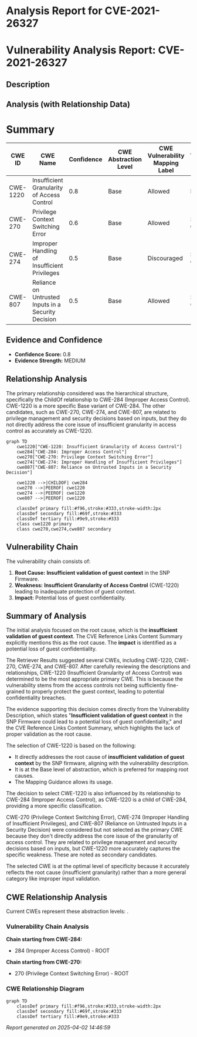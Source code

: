# Analysis Report for CVE-2021-26327

# Vulnerability Analysis Report: CVE-2021-26327

## Description



## Analysis (with Relationship Data)

# Summary
| CWE ID | CWE Name | Confidence | CWE Abstraction Level | CWE Vulnerability Mapping Label | CWE-Vulnerability Mapping Notes |
|---|---|---|---|---|---|
| CWE-1220 | Insufficient Granularity of Access Control | 0.8 | Base | Allowed | Primary CWE |
| CWE-270 | Privilege Context Switching Error | 0.6 | Base | Allowed | Secondary Candidate |
| CWE-274 | Improper Handling of Insufficient Privileges | 0.5 | Base | Discouraged | Secondary Candidate |
| CWE-807 | Reliance on Untrusted Inputs in a Security Decision | 0.5 | Base | Allowed | Secondary Candidate |

## Evidence and Confidence

*   **Confidence Score:** 0.8
*   **Evidence Strength:** MEDIUM

## Relationship Analysis
The primary relationship considered was the hierarchical structure, specifically the ChildOf relationship to CWE-284 (Improper Access Control). CWE-1220 is a more specific Base variant of CWE-284. The other candidates, such as CWE-270, CWE-274, and CWE-807, are related to privilege management and security decisions based on inputs, but they do not directly address the core issue of insufficient granularity in access control as accurately as CWE-1220.

```mermaid
graph TD
    cwe1220["CWE-1220: Insufficient Granularity of Access Control"]
    cwe284["CWE-284: Improper Access Control"]
    cwe270["CWE-270: Privilege Context Switching Error"]
    cwe274["CWE-274: Improper Handling of Insufficient Privileges"]
    cwe807["CWE-807: Reliance on Untrusted Inputs in a Security Decision"]

    cwe1220 -->|CHILDOF| cwe284
    cwe270 -->|PEEROF| cwe1220
    cwe274 -->|PEEROF| cwe1220
    cwe807 -->|PEEROF| cwe1220

    classDef primary fill:#f96,stroke:#333,stroke-width:2px
    classDef secondary fill:#69f,stroke:#333
    classDef tertiary fill:#9e9,stroke:#333
    class cwe1220 primary
    class cwe270,cwe274,cwe807 secondary
```

## Vulnerability Chain
The vulnerability chain consists of:
1.  **Root Cause:** **Insufficient validation of guest context** in the SNP Firmware.
2.  **Weakness:** **Insufficient Granularity of Access Control** (CWE-1220) leading to inadequate protection of guest context.
3.  **Impact:** Potential loss of guest confidentiality.

## Summary of Analysis
The initial analysis focused on the root cause, which is the **insufficient validation of guest context**. The CVE Reference Links Content Summary explicitly mentions this as the root cause. The **impact** is identified as a potential loss of guest confidentiality.

The Retriever Results suggested several CWEs, including CWE-1220, CWE-270, CWE-274, and CWE-807. After carefully reviewing the descriptions and relationships, CWE-1220 (Insufficient Granularity of Access Control) was determined to be the most appropriate primary CWE. This is because the vulnerability stems from the access controls not being sufficiently fine-grained to properly protect the guest context, leading to potential confidentiality breaches.

The evidence supporting this decision comes directly from the Vulnerability Description, which states "**Insufficient validation of guest context** in the SNP Firmware could lead to a potential loss of guest confidentiality," and the CVE Reference Links Content Summary, which highlights the lack of proper validation as the root cause.

The selection of CWE-1220 is based on the following:
*   It directly addresses the root cause of **insufficient validation of guest context** by the SNP firmware, aligning with the vulnerability description.
*   It is at the Base level of abstraction, which is preferred for mapping root causes.
*   The Mapping Guidance allows its usage.

The decision to select CWE-1220 is also influenced by its relationship to CWE-284 (Improper Access Control), as CWE-1220 is a child of CWE-284, providing a more specific classification.

CWE-270 (Privilege Context Switching Error), CWE-274 (Improper Handling of Insufficient Privileges), and CWE-807 (Reliance on Untrusted Inputs in a Security Decision) were considered but not selected as the primary CWE because they don't directly address the core issue of the granularity of access control. They are related to privilege management and security decisions based on inputs, but CWE-1220 more accurately captures the specific weakness. These are noted as secondary candidates.

The selected CWE is at the optimal level of specificity because it accurately reflects the root cause (insufficient granularity) rather than a more general category like improper input validation.


## CWE Relationship Analysis

Current CWEs represent these abstraction levels: .


### Vulnerability Chain Analysis

**Chain starting from CWE-284:**
- 284 (Improper Access Control) - ROOT


**Chain starting from CWE-270:**
- 270 (Privilege Context Switching Error) - ROOT



### CWE Relationship Diagram

```mermaid
graph TD
    classDef primary fill:#f96,stroke:#333,stroke-width:2px
    classDef secondary fill:#69f,stroke:#333
    classDef tertiary fill:#9e9,stroke:#333
```



*Report generated on 2025-04-02 14:46:59*
